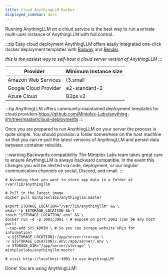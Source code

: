 ```yaml
---
title: Cloud AnythingLLM Docker
displayed_sidebar: docs
---
```


Running AnythingLLM on a cloud service is the best way to run a private multi-user instance of AnythingLLM with full control.

:::tip Easy cloud deployment
AnythingLLM offers easily integrated one-click docker deployment templates with [Railway](https://railway.app/template/HNSCS1?referralCode=WFgJkn) and [Render](https://render.com/deploy?repo=https://github.com/Mintplex-Labs/anything-llm&branch=render).

_this is the easiest way to self-host a cloud server version of AnythingLLM_
:::

<div class="special_table"></div>

| Provider	| Minimum Instance size |
|----|----|
| Amazon Web Services | t3.small |
| Google Cloud Provider | e2-standard-2 |
| Azure Cloud | B2ps v2 |

:::tip
AnythingLLM offers community-maintained deployment templates for cloud providers
https://github.com/Mintplex-Labs/anything-llm/tree/master/cloud-deployments
:::

Once you are prepared to run AnythingLLM on your server the process is quite simple. You should provision a folder somewhere on the host machine so that you can re-pull the latest versions of AnythingLLM and persist data between container rebuilds.

:::warning Backwards compatibility
The Mintplex Labs team takes great care to ensure AnythingLLM is always backward compatible. In the event this changes you will be alerted via code, deployment, or our regular communication channels on social, Discord, and email. 
:::


```shell
# Assuming that you want to store app data in a folder at /var/lib/anythingllm

# Pull in the latest image
docker pull mintplexlabs/anythingllm:master

export STORAGE_LOCATION="/var/lib/anythingllm" && \
mkdir -p $STORAGE_LOCATION && \
touch "$STORAGE_LOCATION/.env" && \
docker run -d -p 3001:3001 \ # expose on port 3001 (can be any host port)
--cap-add SYS_ADMIN \ # So you can scrape website URLs for information!
-v ${STORAGE_LOCATION}:/app/server/storage \
-v ${STORAGE_LOCATION}/.env:/app/server/.env \
-e STORAGE_DIR="/app/server/storage" \
mintplexlabs/anythingllm:master

# visit http://localhost:3001 to use AnythingLLM!
```

Done! You are using AnythingLLM!